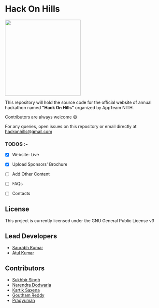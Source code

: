 # Hack On Hills

<img src="https://github.com/appteam-nith/HackOnHills/raw/master/images/new_logo.png" width="250">

This repository will hold the source code for the official website of annual hackathon named **"Hack On Hills"** organized by AppTeam NITH.

Contributors are always welcome :smile:

For any queries, open issues on this repository or email directly at hackonhills@gmail.com

### TODOS :-
 - [x] Website: Live
 - [x] Upload Sponsors' Brochure
 - [ ] Add Other Content
 - [ ] FAQs
 - [ ] Contacts


## License
This project is currently licensed under the GNU General Public License v3

## Lead Developers
 - [Saurabh Kumar](https://github.com/saurabh0402)
 - [Atul Kumar](https://github.com/atul-kumar02)

## Contributors
- [Sukhbir Singh](https://github.com/sukhbir-singh)
- [Narendra Dodwaria](https://github.com/narendra36)
- [Kartik Saxena](https://github.com/SaxenaKartik)
- [Goutham Reddy](https://github.com/zeus512)
- [Pradyuman](https://github.com/legendary-acp)

